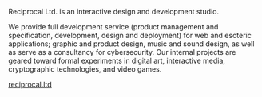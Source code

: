 Reciprocal Ltd. is an interactive design and development studio.

We provide full development service (product management and specification, development, design and deployment) for web and esoteric applications; graphic and product design, music and sound design, as well as serve as a consultancy for cybersecurity.
Our internal projects are geared toward formal experiments in digital art, interactive media, cryptographic technologies, and video games.

[reciprocal.ltd](https://reciprocal.ltd)
